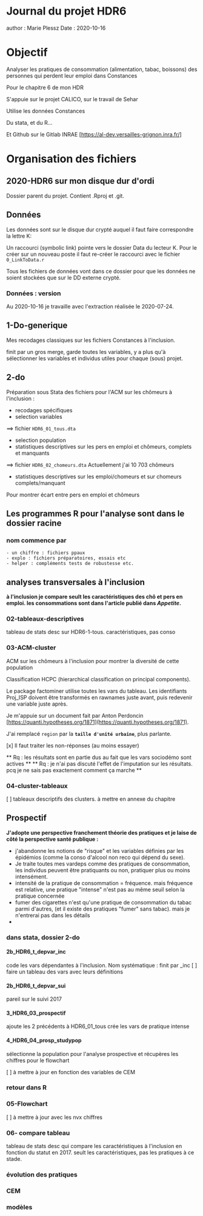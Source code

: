 # Journal du projet HDR6

author : Marie Plessz
Date : 2020-10-16

# Objectif

Analyser les pratiques de consommation (alimentation, tabac, boissons) des personnes qui perdent leur emploi dans Constances

Pour le chapitre 6 de mon HDR

S'appuie sur le projet CALICO, sur le travail de Sehar

Utilise les données Constances

Du stata, et du R...

Et Github sur le Gitlab INRAE
[https://al-dev.versailles-grignon.inra.fr/]

# Organisation des fichiers

## 2020-HDR6 sur mon disque dur d'ordi

Dossier parent du projet.
Contient .Rproj et .git.

## Données

Les données sont sur le disque dur crypté auquel il faut faire correspondre la lettre K:

Un raccourci (symbolic link) pointe vers le dossier Data du lecteur K. Pour le créer 
sur un nouveau poste il faut re-créer le raccourci avec le fichier `0_LinkToData.r`

Tous les fichiers de données vont dans ce dossier pour que les données ne soient stockées que sur le DD externe crypté.

### Données : version 

Au 2020-10-16 je travaille avec l'extraction réalisée le 2020-07-24.

## 1-Do-generique

Mes recodages classiques sur les fichiers Constances à l'inclusion.

finit par un gros merge, garde toutes les variables, y a plus qu'à sélectionner les variables et individus utiles pour chaque (sous) projet.

## 2-do

Préparation sous Stata des fichiers pour l'ACM sur les chômeurs à l'inclusion : 


* recodages spécifiques
* selection variables

==> fichier `HDR6_01_tous.dta`

* selection population
* statistiques descriptives sur les pers en emploi et chômeurs, complets et manquants

==> fichier `HDR6_02_chomeurs.dta`
Actuellement j'ai 10 703 chômeurs

* statistiques descriptives sur les emploi/chomeurs et sur chomeurs complets/manquant

Pour montrer écart entre pers en emploi et chômeurs


## Les programmes R pour l'analyse sont dans le dossier racine
### nom commence par 

	- un chiffre : fichiers ppaux
	- explo : fichiers préparatoires, essais etc
	- helper : compléments tests de robustesse etc.

## analyses transversales à l'inclusion

**à l'inclusion je compare seult les caractéristiques des chô et pers en emploi. les consommations sont dans l'article publié dans _Appetite_.**
### 02-tableaux-descriptives
tableau de stats desc sur HDR6-1-tous. caractéristiques, pas conso

### 03-ACM-cluster
ACM sur les chômeurs à l'inclusion pour montrer la diversité de cette population

Classification HCPC (hierarchical classification on principal components).

Le package factominer utilise toutes les vars du tableau. Les identifiants Proj_ISP doivent être transformés en rawnames juste avant, puis redevenir une variable juste après.
 
 Je m'appuie sur un document fait par Anton Perdoncin  [https://quanti.hypotheses.org/1871](https://quanti.hypotheses.org/1871).
 
 J'ai remplacé `region` par la **`taille d'unité urbaine`**, plus parlante.
 
[x] Il faut traiter les non-réponses (au moins essayer)

** Rq : les résultats sont en partie dus au fait que les vars sociodémo sont actives **
** Rq : je n'ai pas discuté l'effet de l'imputation sur les résultats. pcq je ne sais pas exactement comment ça marche **

### 04-cluster-tableaux
[ ] tableaux descriptifs des clusters. à mettre en annexe du chapitre

## Prospectif
**J'adopte une perspective franchement théorie des pratiques et je laise de côté la perspective santé publique :**

- j'abandonne les notions de "risque" et les variables définies par les épidémios (comme la conso d'alcool non reco qui dépend du sexe).
- Je traite toutes mes vardeps comme des pratiques de consommation, 
les individus peuvent être pratiquants ou non, pratiquer plus ou moins intensément. 
- intensité de la pratique de consommation  = fréquence. mais fréquence est relative, une pratique "intense" n'est pas au même seuil selon la pratique concernée
- fumer des cigarettes n'est qu'une pratique de consommation du tabac parmi d'autres, 
(et il existe des pratiques "fumer" sans tabac). mais je n'entrerai pas dans les détails
- 
### dans stata, dossier 2-do

#### 2b_HDR6_t_depvar_inc
code les vars dépendantes à l'inclusion.
Nom systématique : finit par _inc
[ ] faire un tableau des vars avec leurs définitions

#### 2b_HDR6_t_depvar_sui
pareil sur le suivi 2017

#### 3_HDR6_03_prospectif
ajoute les 2 précédents à HDR6_01_tous
crée les vars de pratique intense

#### 4_HDR6_04_prosp_studypop
sélectionne la population pour l'analyse prospective et récupères les chiffres pour le flowchart

[ ] à mettre à jour en fonction des variables de CEM

### retour dans R

### 05-Flowchart
[ ] à mettre à jour avec les nvx chiffres

### 06- compare tableau
tableau de stats desc qui compare les caractéristiques à l'inclusion en fonction du statut en 2017.
seult les caractéristiques, pas les pratiques à ce stade.

### évolution des pratiques

### CEM

### modèles



